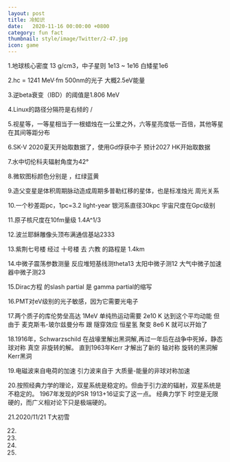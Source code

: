 ```yaml
---
layout: post
title: 冷知识
date:   2020-11-16 00:00:00 +0800
category: fun fact
thumbnail: style/image/Twitter/2-47.jpg
icon: game
---
```


1.地球核心密度 13 g/cm3，中子星则 1e13 ~ 1e16  白矮星1e6

2.hc = 1241 MeV·fm  500nm的光子 大概2.5eV能量

3.逆beta衰变（IBD）的阈值是1.806 MeV

4.Linux的路径分隔符是右倾的 /

5.视星等，一等星相当于一根蜡烛在一公里之外，六等星亮度低一百倍，其他等星在其间等距分布

6.SK-Ⅴ 2020夏天开始取数据了，使用Gd俘获中子   预计2027 HK开始取数据

7.水中切伦科夫辐射角度为42°

8.微软图标颜色分别是 ，红绿蓝黄

9.造父变星是体积周期脉动造成周期多普勒红移的星体，也是标准烛光   周光关系

10.一个秒差距pc，1pc=3.2 light-year  银河系直径30kpc  宇宙尺度在Gpc级别

11.原子核尺度在10fm量级  1.4A^1/3

12.波兰耶稣雕像头顶布满通信基站2333

13.紫荆七号楼 经过 十号楼  去 六教 的路程是 1.4km

14.中微子震荡参数测量  反应堆短基线测theta13   太阳中微子测12   大气中微子加速器中微子测23

15.Dirac方程 的slash partial  是 gamma partial的缩写 

16.PMT对eV级别的光子敏感，因为它需要光电子

17.两个质子的库伦势垒高达 1MeV 单纯热运动需要 2e10 K 达到这个平均动能  但由于 麦克斯韦-玻尔兹曼分布  跟 隧穿效应  恒星氢 聚变  8e6 K 就可以开始了

18.1916年，Schwarzschild 在战壕里解出黑洞解,再过一年后在战争中死掉，静态 球对称 真空 非旋转的解。 直到1963年Kerr 才解出了新的 轴对称 旋转的黑洞解 Kerr黑洞

19.电磁波来自电荷的加速  引力波来自于 大质量-能量的非球对称加速

20.按照经典力学的理论，双星系统是稳定的。但由于引力波的辐射，双星系统是不稳定的。 1967年发现的PSR 1913+16证实了这一点。 经典力学下  时空是无限硬的，而广义相对论下只是极端硬的。

21.2020/11/21 T大初雪

22.

23.

24.

25.



























